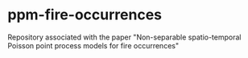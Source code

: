 # ppm-fire-occurrences
Repository associated with the paper "Non-separable spatio-temporal Poisson point process models for fire occurrences"
